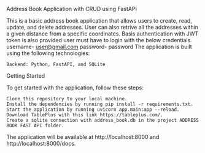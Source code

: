 Address Book Application with CRUD using FastAPI

This is a basic address book application that allows users to create, read, update, and delete addresses. User can also retrive all the addresses within a given distance from a specific coordinates.
Basis authentication with JWT token is also provided user must have to login with the below credentials.
username- user@gmail.com
password- password
The application is built using the following technologies:

    Backend: Python, FastAPI, and SQLite

Getting Started

To get started with the application, follow these steps:

    Clone this repository to your local machine.
    Install the dependencies by running pip install -r requirements.txt.
    Start the application by running uvicorn app.main:app --reload.
    Download TablePlus with this link https://tableplus.com/.
    Create a sqlite connection with address_book.db in the project ADDRESS BOOK FAST API folder.

The application will be available at http://localhost:8000 and http://localhost:8000/docs.
